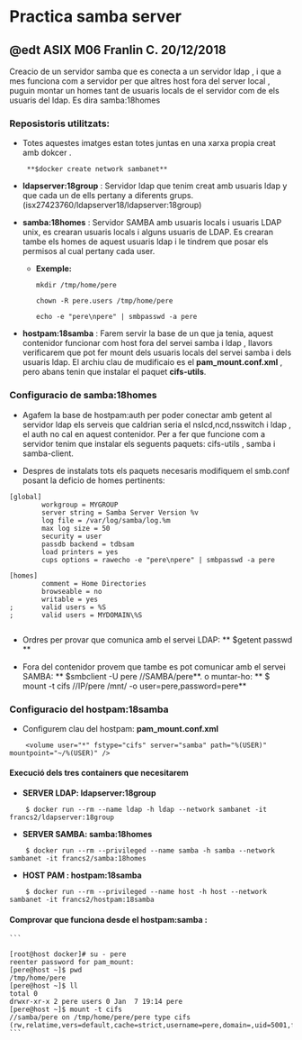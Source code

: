 # Practica samba server
## @edt ASIX M06 Franlin C. 20/12/2018

Creacio de un servidor samba que es conecta a un servidor ldap , i que a mes funciona com a servidor per
que altres host fora del server local , puguin montar un homes tant de usuaris locals de el servidor com de 
els usuaris del ldap. 
Es dira samba:18homes

### Reposistoris utilitzats:
* Totes aquestes imatges estan totes juntas en una xarxa propia creat amb dokcer .

       **$docker create network sambanet** 

* **ldapserver:18group** : Servidor ldap que tenim creat amb usuaris ldap y que cada un de ells pertany a diferents grups. (isx27423760/ldapserver18/ldapserver:18group)

* **samba:18homes** : Servidor SAMBA amb usuaris locals i usuaris LDAP unix, es crearan usuaris locals i alguns usuaris de LDAP.
Es crearan tambe els homes de aquest usuaris ldap i le tindrem que posar els permisos al cual pertany cada user.

    * **Exemple:**

        ```
        mkdir /tmp/home/pere
  
        chown -R pere.users /tmp/home/pere

        echo -e "pere\npere" | smbpasswd -a pere
        ```

* **hostpam:18samba** :  Farem servir la base de un que ja tenia, aquest contenidor funcionar com host fora del servei samba i ldap , llavors verificarem que pot fer mount dels usuaris locals del servei samba i dels usuaris ldap. El archiu clau de mudificaio es el **pam_mount.conf.xml** , pero abans tenin que instalar el paquet **cifs-utils**.


### Configuracio de samba:18homes

* Agafem la base de hostpam:auth per poder conectar amb getent al servidor ldap els serveis que caldrian seria el nslcd,ncd,nsswitch i ldap , el auth no cal en aquest contenidor. Per a fer que funcione com a servidor tenim que instalar els seguents paquets: cifs-utils , samba i samba-client.

* Despres de instalats tots els paquets necesaris modifiquem el smb.conf posant la deficio de homes pertinents:

```
[global]
        workgroup = MYGROUP
        server string = Samba Server Version %v
        log file = /var/log/samba/log.%m
        max log size = 50
        security = user
        passdb backend = tdbsam
        load printers = yes
        cups options = rawecho -e "pere\npere" | smbpasswd -a pere

[homes]
        comment = Home Directories
        browseable = no
        writable = yes
;       valid users = %S
;       valid users = MYDOMAIN\%S


```
* Ordres per provar que comunica amb el servei LDAP:
    ** $getent passwd **

* Fora del contenidor provem que tambe es pot comunicar amb el servei SAMBA: ** $smbclient -U pere //SAMBA/pere**. o muntar-ho:  ** $ mount -t cifs //IP/pere /mnt/ -o user=pere,password=pere**

### Configuracio del hostpam:18samba

* Configurem clau del hostpam:  **pam_mount.conf.xml**

```
    <volume user="*" fstype="cifs" server="samba" path="%(USER)"  mountpoint="~/%(USER)" />

```


#### Execució dels tres containers que necesitarem

* **SERVER LDAP: ldapserver:18group**

```
    $ docker run --rm --name ldap -h ldap --network sambanet -it francs2/ldapserver:18group

```

* **SERVER SAMBA: samba:18homes**

```
    $ docker run --rm --privileged --name samba -h samba --network sambanet -it francs2/samba:18homes

```

* **HOST PAM : hostpam:18samba**

```
    $ docker run --rm --privileged --name host -h host --network sambanet -it francs2/hostpam:18samba

```

#### Comprovar que funciona desde el hostpam:samba :

	```
	
	[root@host docker]# su - pere
	reenter password for pam_mount:
	[pere@host ~]$ pwd
	/tmp/home/pere
	[pere@host ~]$ ll
	total 0
	drwxr-xr-x 2 pere users 0 Jan  7 19:14 pere
	[pere@host ~]$ mount -t cifs
	//samba/pere on /tmp/home/pere/pere type cifs (rw,relatime,vers=default,cache=strict,username=pere,domain=,uid=5001,forceuid,gid=100,forcegid,addr=172.19.0.3,file_mode=0755,dir_mode=0755,soft,nounix,serverino,mapposix,rsize=1048576,wsize=1048576,echo_interval=60,actimeo=1)
	```



